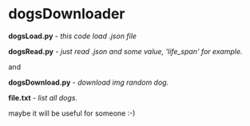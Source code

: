 # dogsDownloader

**dogsLoad.py** - *this code load .json file*

**dogsRead.py** - *just read .json and some value, 'life_span' for example.*

and

**dogsDownload.py** - *download img random dog.*

**file.txt** - *list all dogs.*

maybe it will be useful for someone :-)
